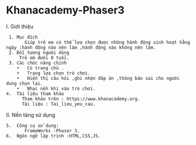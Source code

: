 # Khanacademy-Phaser3

I.	Giới thiệu 

     1.	Mục đích
           Giúp trẻ em có thể lựa chọn được những hành động sinh hoạt hằng ngày :hành động nào nên làm ,hành động nào không nên làm.
     2.	Đối tượng người dùng
         Trẻ em dưới 8 tuổi.     
     3.	Các chức năng chính
        •	Có trang chủ .
        •	Trang lựa chọn trò chơi.
        •	Hiển thị câu hỏi ,ghi nhận đáp án ,thông báo sai cho người dung chọn lại.
        •	Nhạc nền khi vào trò chơi.
    4.	Tài liệu tham khảo
          Tham khảo trên : https://www.khanacademy.org.
          Tài liệu : Tai_lieu_yeu_cau.
II.	Nền tảng sử dụng

    5.	Công cụ sử dụng: 
           FrameWorks :Phaser 3.
    6.	Ngôn ngữ lập trình :HTML,CSS,JS.
 

